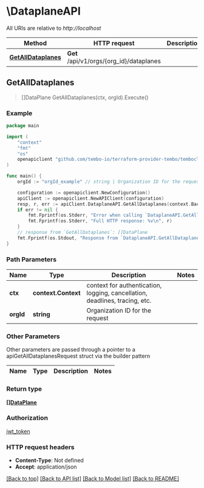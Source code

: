 # \DataplaneAPI

All URIs are relative to *http://localhost*

Method | HTTP request | Description
------------- | ------------- | -------------
[**GetAllDataplanes**](DataplaneAPI.md#GetAllDataplanes) | **Get** /api/v1/orgs/{org_id}/dataplanes | 



## GetAllDataplanes

> []DataPlane GetAllDataplanes(ctx, orgId).Execute()



### Example

```go
package main

import (
	"context"
	"fmt"
	"os"
	openapiclient "github.com/tembo-io/terraform-provider-tembo/temboclient"
)

func main() {
	orgId := "orgId_example" // string | Organization ID for the request

	configuration := openapiclient.NewConfiguration()
	apiClient := openapiclient.NewAPIClient(configuration)
	resp, r, err := apiClient.DataplaneAPI.GetAllDataplanes(context.Background(), orgId).Execute()
	if err != nil {
		fmt.Fprintf(os.Stderr, "Error when calling `DataplaneAPI.GetAllDataplanes``: %v\n", err)
		fmt.Fprintf(os.Stderr, "Full HTTP response: %v\n", r)
	}
	// response from `GetAllDataplanes`: []DataPlane
	fmt.Fprintf(os.Stdout, "Response from `DataplaneAPI.GetAllDataplanes`: %v\n", resp)
}
```

### Path Parameters


Name | Type | Description  | Notes
------------- | ------------- | ------------- | -------------
**ctx** | **context.Context** | context for authentication, logging, cancellation, deadlines, tracing, etc.
**orgId** | **string** | Organization ID for the request | 

### Other Parameters

Other parameters are passed through a pointer to a apiGetAllDataplanesRequest struct via the builder pattern


Name | Type | Description  | Notes
------------- | ------------- | ------------- | -------------


### Return type

[**[]DataPlane**](DataPlane.md)

### Authorization

[jwt_token](../README.md#jwt_token)

### HTTP request headers

- **Content-Type**: Not defined
- **Accept**: application/json

[[Back to top]](#) [[Back to API list]](../README.md#documentation-for-api-endpoints)
[[Back to Model list]](../README.md#documentation-for-models)
[[Back to README]](../README.md)

